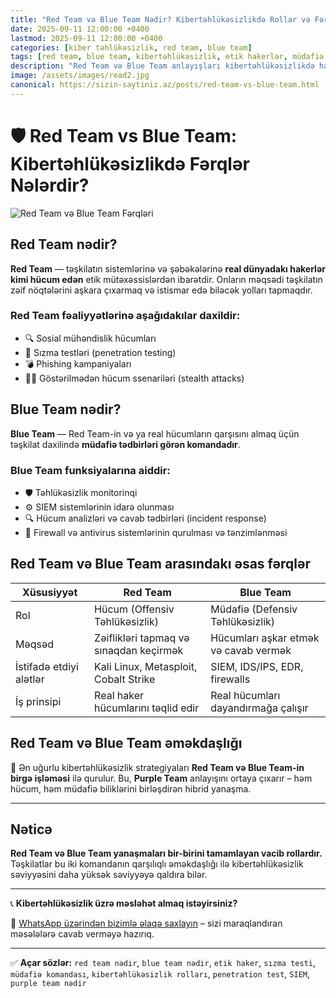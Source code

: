 ```yaml
---
title: "Red Team və Blue Team Nədir? Kibertəhlükəsizlikdə Rollar və Fərqlər"
date: 2025-09-11 12:00:00 +0400
lastmod: 2025-09-11 12:00:00 +0400
categories: [kiber təhlükəsizlik, red team, blue team]
tags: [red team, blue team, kibertəhlükəsizlik, etik hakerlər, müdafiə komandası, hücum simulyasiyası, penetration testing, təhlükəsizlik testləri]
description: "Red Team və Blue Team anlayışları kibertəhlükəsizlikdə hansı rolu oynayır? Hücum və müdafiə komandalarının vəzifələri, yanaşmaları və aralarındakı əsas fərqləri öyrənin."
image: /assets/images/read2.jpg
canonical: https://sizin-saytiniz.az/posts/red-team-vs-blue-team.html
---
```


# 🛡️ Red Team vs Blue Team: Kibertəhlükəsizlikdə Fərqlər Nələrdir?

![Red Team və Blue Team Fərqləri](assets/images/read2.jpg "Red Team və Blue Team İş Prosesi")

## Red Team nədir?

**Red Team** — təşkilatın sistemlərinə və şəbəkələrinə **real dünyadakı hakerlər kimi hücum edən** etik mütəxəssislərdən ibarətdir. Onların məqsədi təşkilatın zəif nöqtələrini aşkara çıxarmaq və istismar edə biləcək yolları tapmaqdır.

### Red Team fəaliyyətlərinə aşağıdakılar daxildir:

- 🔍 Sosial mühəndislik hücumları  
- 🧠 Sızma testləri (penetration testing)  
- 💣 Phishing kampaniyaları  
- 🕵️‍♂️ Göstərilmədən hücum ssenariləri (stealth attacks)

## Blue Team nədir?

**Blue Team** — Red Team-in və ya real hücumların qarşısını almaq üçün təşkilat daxilində **müdafiə tədbirləri görən komandadır**.

### Blue Team funksiyalarına aiddir:

- 🛡️ Təhlükəsizlik monitorinqi  
- ⚙️ SIEM sistemlərinin idarə olunması  
- 🔍 Hücum analizləri və cavab tədbirləri (incident response)  
- 🧱 Firewall və antivirus sistemlərinin qurulması və tənzimlənməsi

## Red Team və Blue Team arasındakı əsas fərqlər

| Xüsusiyyət         | Red Team                             | Blue Team                            |
|-------------------|--------------------------------------|--------------------------------------|
| Rol               | Hücum (Offensiv Təhlükəsizlik)       | Müdafiə (Defensiv Təhlükəsizlik)     |
| Məqsəd            | Zəiflikləri tapmaq və sınaqdan keçirmək | Hücumları aşkar etmək və cavab vermək |
| İstifadə etdiyi alətlər | Kali Linux, Metasploit, Cobalt Strike | SIEM, IDS/IPS, EDR, firewalls        |
| İş prinsipi       | Real haker hücumlarını təqlid edir    | Real hücumları dayandırmağa çalışır  |

## Red Team və Blue Team əməkdaşlığı

🔄 Ən uğurlu kibertəhlükəsizlik strategiyaları **Red Team və Blue Team-in birgə işləməsi** ilə qurulur. Bu, **Purple Team** anlayışını ortaya çıxarır – həm hücum, həm müdafiə biliklərini birləşdirən hibrid yanaşma.

---

## Nəticə

**Red Team və Blue Team yanaşmaları bir-birini tamamlayan vacib rollardır.** Təşkilatlar bu iki komandanın qarşılıqlı əməkdaşlığı ilə kibertəhlükəsizlik səviyyəsini daha yüksək səviyyəyə qaldıra bilər.

---

📞 **Kibertəhlükəsizlik üzrə məsləhət almaq istəyirsiniz?**

💬 [WhatsApp üzərindən bizimlə əlaqə saxlayın](https://wa.me/994555182523?text=Salam,%20Red%20Team%20və%20Blue%20Team%20haqqında%20məlumat%20almaq%20istəyirəm) – sizi maraqlandıran məsələlərə cavab verməyə hazırıq.

---

✅ **Açar sözlər:** `red team nədir`, `blue team nədir`, `etik haker`, `sızma testi`, `müdafiə komandası`, `kibertəhlükəsizlik rolları`, `penetration test`, `SIEM`, `purple team nədir`
